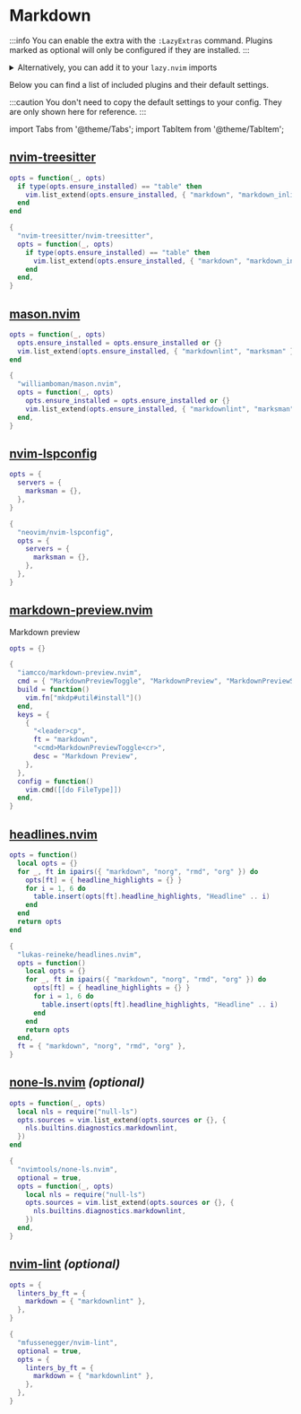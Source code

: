 # Markdown

<!-- plugins:start -->

:::info
You can enable the extra with the `:LazyExtras` command.
Plugins marked as optional will only be configured if they are installed.
:::

<details>
<summary>Alternatively, you can add it to your <code>lazy.nvim</code> imports</summary>

```lua title="lua/config/lazy.lua" {4}
require("lazy").setup({
  spec = {
    { "LazyVim/LazyVim", import = "lazyvim.plugins" },
    { import = "lazyvim.plugins.extras.lang.markdown" },
    { import = "plugins" },
  },
})
```

</details>

Below you can find a list of included plugins and their default settings.

:::caution
You don't need to copy the default settings to your config.
They are only shown here for reference.
:::

import Tabs from '@theme/Tabs';
import TabItem from '@theme/TabItem';

## [nvim-treesitter](https://github.com/nvim-treesitter/nvim-treesitter)

<Tabs>

<TabItem value="opts" label="Options">

```lua
opts = function(_, opts)
  if type(opts.ensure_installed) == "table" then
    vim.list_extend(opts.ensure_installed, { "markdown", "markdown_inline" })
  end
end
```

</TabItem>


<TabItem value="code" label="Full Spec">

```lua
{
  "nvim-treesitter/nvim-treesitter",
  opts = function(_, opts)
    if type(opts.ensure_installed) == "table" then
      vim.list_extend(opts.ensure_installed, { "markdown", "markdown_inline" })
    end
  end,
}
```

</TabItem>

</Tabs>

## [mason.nvim](https://github.com/williamboman/mason.nvim)

<Tabs>

<TabItem value="opts" label="Options">

```lua
opts = function(_, opts)
  opts.ensure_installed = opts.ensure_installed or {}
  vim.list_extend(opts.ensure_installed, { "markdownlint", "marksman" })
end
```

</TabItem>


<TabItem value="code" label="Full Spec">

```lua
{
  "williamboman/mason.nvim",
  opts = function(_, opts)
    opts.ensure_installed = opts.ensure_installed or {}
    vim.list_extend(opts.ensure_installed, { "markdownlint", "marksman" })
  end,
}
```

</TabItem>

</Tabs>

## [nvim-lspconfig](https://github.com/neovim/nvim-lspconfig)

<Tabs>

<TabItem value="opts" label="Options">

```lua
opts = {
  servers = {
    marksman = {},
  },
}
```

</TabItem>


<TabItem value="code" label="Full Spec">

```lua
{
  "neovim/nvim-lspconfig",
  opts = {
    servers = {
      marksman = {},
    },
  },
}
```

</TabItem>

</Tabs>

## [markdown-preview.nvim](https://github.com/iamcco/markdown-preview.nvim)

 Markdown preview


<Tabs>

<TabItem value="opts" label="Options">

```lua
opts = {}
```

</TabItem>


<TabItem value="code" label="Full Spec">

```lua
{
  "iamcco/markdown-preview.nvim",
  cmd = { "MarkdownPreviewToggle", "MarkdownPreview", "MarkdownPreviewStop" },
  build = function()
    vim.fn["mkdp#util#install"]()
  end,
  keys = {
    {
      "<leader>cp",
      ft = "markdown",
      "<cmd>MarkdownPreviewToggle<cr>",
      desc = "Markdown Preview",
    },
  },
  config = function()
    vim.cmd([[do FileType]])
  end,
}
```

</TabItem>

</Tabs>

## [headlines.nvim](https://github.com/lukas-reineke/headlines.nvim)

<Tabs>

<TabItem value="opts" label="Options">

```lua
opts = function()
  local opts = {}
  for _, ft in ipairs({ "markdown", "norg", "rmd", "org" }) do
    opts[ft] = { headline_highlights = {} }
    for i = 1, 6 do
      table.insert(opts[ft].headline_highlights, "Headline" .. i)
    end
  end
  return opts
end
```

</TabItem>


<TabItem value="code" label="Full Spec">

```lua
{
  "lukas-reineke/headlines.nvim",
  opts = function()
    local opts = {}
    for _, ft in ipairs({ "markdown", "norg", "rmd", "org" }) do
      opts[ft] = { headline_highlights = {} }
      for i = 1, 6 do
        table.insert(opts[ft].headline_highlights, "Headline" .. i)
      end
    end
    return opts
  end,
  ft = { "markdown", "norg", "rmd", "org" },
}
```

</TabItem>

</Tabs>

## [none-ls.nvim](https://github.com/nvimtools/none-ls.nvim) _(optional)_

<Tabs>

<TabItem value="opts" label="Options">

```lua
opts = function(_, opts)
  local nls = require("null-ls")
  opts.sources = vim.list_extend(opts.sources or {}, {
    nls.builtins.diagnostics.markdownlint,
  })
end
```

</TabItem>


<TabItem value="code" label="Full Spec">

```lua
{
  "nvimtools/none-ls.nvim",
  optional = true,
  opts = function(_, opts)
    local nls = require("null-ls")
    opts.sources = vim.list_extend(opts.sources or {}, {
      nls.builtins.diagnostics.markdownlint,
    })
  end,
}
```

</TabItem>

</Tabs>

## [nvim-lint](https://github.com/mfussenegger/nvim-lint) _(optional)_

<Tabs>

<TabItem value="opts" label="Options">

```lua
opts = {
  linters_by_ft = {
    markdown = { "markdownlint" },
  },
}
```

</TabItem>


<TabItem value="code" label="Full Spec">

```lua
{
  "mfussenegger/nvim-lint",
  optional = true,
  opts = {
    linters_by_ft = {
      markdown = { "markdownlint" },
    },
  },
}
```

</TabItem>

</Tabs>

<!-- plugins:end -->
